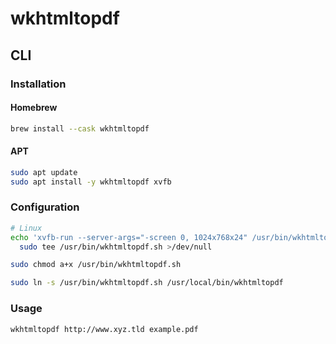 # wkhtmltopdf

## CLI

### Installation

#### Homebrew

```sh
brew install --cask wkhtmltopdf
```

#### APT

```sh
sudo apt update
sudo apt install -y wkhtmltopdf xvfb
```

### Configuration

```sh
# Linux
echo 'xvfb-run --server-args="-screen 0, 1024x768x24" /usr/bin/wkhtmltopdf $*' | \
  sudo tee /usr/bin/wkhtmltopdf.sh >/dev/null

sudo chmod a+x /usr/bin/wkhtmltopdf.sh

sudo ln -s /usr/bin/wkhtmltopdf.sh /usr/local/bin/wkhtmltopdf
```

### Usage

```sh
wkhtmltopdf http://www.xyz.tld example.pdf
```

